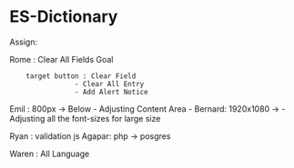 # ES-Dictionary


Assign:

Rome : Clear All Fields
       Goal

 		target button : Clear Field
					- Clear All Entry
					- Add Alert Notice
Emil : 800px -> Below
		- Adjusting Content Area
		- 
Bernard: 1920x1080 ->
		- Adjusting all the font-sizes for large size 

Ryan :  validation js
Agapar: php -> posgres

Waren :  All Language
